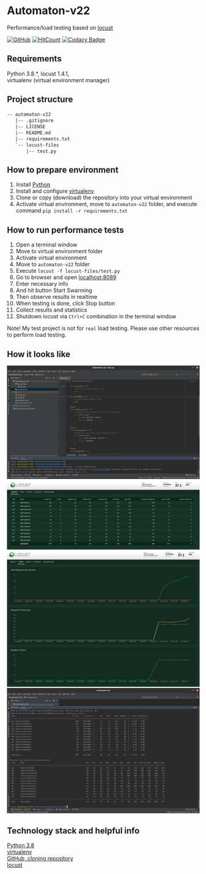 # Automaton-v22
Performance/load testing based on [locust](https://locust.io/) 

[![GitHub](https://img.shields.io/github/license/mashape/apistatus.svg)](https://github.com/BurhanH/automaton-v22/blob/master/LICENSE)
[![HitCount](http://hits.dwyl.com/BurhanH/Automaton-v22.svg)](http://hits.dwyl.com/BurhanH/Automaton-v22)
[![Codacy Badge](https://api.codacy.com/project/badge/Grade/aeacfa13d0854b5a8e24a6feb46e9461)](https://app.codacy.com/gh/BurhanH/Automaton-v22?utm_source=github.com&utm_medium=referral&utm_content=BurhanH/Automaton-v22&utm_campaign=Badge_Grade)

## Requirements
Python 3.8.\*, locust 1.4.1, <br>
virtualenv (virtual environment manager) <br>

## Project structure
```text
-- automaton-v22
   |-- .gitignore
   |-- LICENSE
   |-- README.md
   |-- requirements.txt
   `-- locust-files
       |-- test.py
```

## How to prepare environment
1) Install [Python](https://www.python.org/downloads/)
2) Install and configure [virtualenv](https://packaging.python.org/guides/installing-using-pip-and-virtual-environments/)
3) Clone or copy (download) the repository into your virtual environment
4) Activate virtual environment, move to `automaton-v22` folder, and execute command `pip install -r requirements.txt`

## How to run performance tests
1) Open a terminal window
2) Move to virtual environment folder
3) Activate virtual environment
4) Move to `automaton-v22` folder
5) Execute `locust -f locust-files/test.py`
6) Go to browser and open [localhost:8089](http://localhost:8089)
7) Enter necessary info
8) And hit button Start Swarming
9) Then observe results in realtime
10) When testing is done, click Stop button
11) Collect results and statistics
12) Shutdown locust via `Ctrl+C` combination in the terminal window

Note! My test project is not for `real` load testing.
Please use other resources to perform load testing.

## How it looks like

![alt text](/screenshots/test-code.png "Test code") <br>
![alt text](/screenshots/statistics.png "Statistics") <br>
![alt text](/screenshots/charts.png "Charts") <br>
![alt text](/screenshots/statistics-2.png "Statistics 2") <br>

## Technology stack and helpful info
[Python 3.8](https://docs.python.org/3.8/) <br>
[virtualenv](https://packaging.python.org/guides/installing-using-pip-and-virtualenv/) <br>
[GitHub, cloning repository](https://docs.github.com/en/free-pro-team@latest/github/creating-cloning-and-archiving-repositories/cloning-a-repository) <br>
[locust](https://locust.io/) <br>
